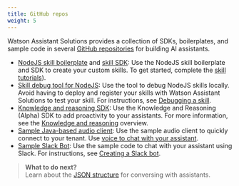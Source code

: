 ```yaml
---
title: GitHub repos
weight: 5
---
```

Watson Assistant Solutions provides a collection of SDKs, boilerplates, and sample code in several [GitHub repositories](https://github.com/Watson-Personal-Assistant) for building AI assistants.  

- [NodeJS skill boilerplate](https://github.com/Watson-Personal-Assistant/SkillBoilerplate) and [skill SDK](https://github.com/Watson-Personal-Assistant/skill-sdk-nodejs): Use the NodeJS skill boilerplate and SDK to create your custom skills. To get started, complete the [skill tutorials]({{site.baseurl}}/skill/build-skill)).
- [Skill debug tool for NodeJS](https://github.com/Watson-Personal-Assistant/skill-debugger-tool): Use the tool to debug NodeJS skills locally. Avoid having to deploy and register your skills with Watson Assistant Solutions to test your skill.  For instructions, see [Debugging a skill]({{site.baseurl}}/skill/debugging_a_skill).
- [Knowledge and reasoning SDK](https://github.com/Watson-Personal-Assistant/kr-node-sdk): Use the Knowledge and Reasoning (Alpha) SDK to add proactivity to your assistants.  For more information, see the [Knowledge and reasoning]({{site.baseurl}}/knowledge/what-is-kr) overview.
- [Sample Java-based audio client](https://github.com/Watson-Personal-Assistant/AudioClientSampleCodeJava): Use the sample audio client to quickly connect to your tenant.  Use [voice to chat with your assistant]({{site.baseurl}}/audio_basic/audio_client_simple/). 
- [Sample Slack Bot](https://github.com/Watson-Personal-Assistant/simple_WA_slackbot): Use the sample code to chat with your assistant using Slack.  For instructions, see [Creating a Slack bot]({{site.baseurl}}/slack/creating_a_slackbot).
  
> **What to do next?**<br/>
Learn about the [JSON structure]({{site.baseurl}}/reference/JSON-formats) for conversing with assistants.
